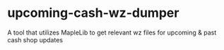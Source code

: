 # upcoming-cash-wz-dumper
A tool that utilizes MapleLib to get relevant wz files for upcoming &amp; past cash shop updates
